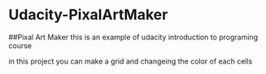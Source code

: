 # Udacity-PixalArtMaker
##Pixal Art Maker 
this is an example of udacity introduction to programing course

in this project you can make a grid and changeing the color of each cells
